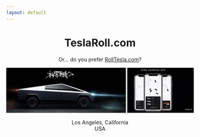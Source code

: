 ```yaml
---
layout: default
---
```

<center>
<h1>TeslaRoll.com</h1>
<p>Or... do you prefer <a href="http://RollTesla.com">RollTesla.com</a>?</p>
<img src="cybertruck_with_ridesharing_reverse2.jpg" width="800">
<p>Los Angeles, California<br/>
USA</p>
</center>
